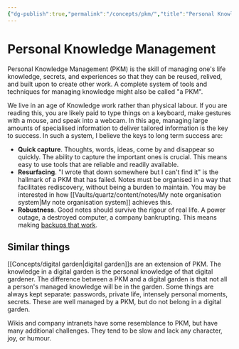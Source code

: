```yaml
---
{"dg-publish":true,"permalink":"/concepts/pkm/","title":"Personal Knowledge Management"}
---
```



# Personal Knowledge Management

Personal Knowledge Management (PKM) is the skill of managing one's life knowledge, secrets, and experiences so that they can be reused,  relived, and built upon to create other work. A complete system of tools and techniques for managing knowledge might also be called "a PKM".

We live in an age of Knowledge work rather than physical labour. If you are reading this, you are likely paid to type things on a keyboard, make gestures with a mouse, and speak into a webcam. In this age, managing large amounts of specialised information to deliver tailored information is the key to success. In such a system, I believe the keys to long term success are:

- **Quick capture**. Thoughts, words, ideas, come by and disappear so quickly. The ability to capture the important ones is crucial. This means easy to use tools that are reliable and readily available.
- **Resurfacing**. "I wrote that down somewhere but I can't find it" is the hallmark of a PKM that has failed. Notes must be organised in a way that facilitates rediscovery, without being a burden to maintain. You may be interested in how [[Vaults/quartz/content/notes/My note organisation system\|My note organisation system]] achieves this.
- **Robustness**. Good notes should survive the rigour of real life. A power outage, a destroyed computer, a company bankrupting. This means making [backups that work](backup.md).

## Similar things

[[Concepts/digital garden\|digital garden]]s are an extension of PKM. The knowledge in a digital garden is the personal knowledge of that digital gardener. The difference between a PKM and a digital garden is that not all a person's managed knowledge will be in the garden. Some things are always kept separate: passwords, private life, intensely personal moments, secrets. These are well managed by a PKM, but do not belong in a digital garden.

Wikis and company intranets have some resemblance to PKM, but have many additional challenges. They tend to be slow and lack any character, joy, or humour.